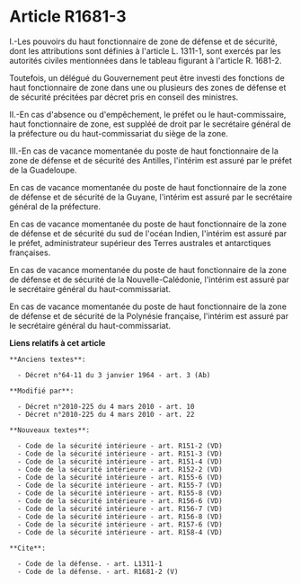 # Article R1681-3

I.-Les pouvoirs du haut fonctionnaire de zone de défense et de sécurité, dont les attributions sont définies à l'article L.
1311-1, sont exercés par les autorités civiles mentionnées dans le tableau figurant à l'article R. 1681-2. 

Toutefois, un délégué du Gouvernement peut être investi des fonctions de haut fonctionnaire de zone dans une ou plusieurs des
zones de défense et de sécurité précitées par décret pris en conseil des ministres. 

II.-En cas d'absence ou d'empêchement, le préfet ou le haut-commissaire, haut fonctionnaire de zone, est suppléé de droit par
le secrétaire général de la préfecture ou du haut-commissariat du siège de la zone. 

III.-En cas de vacance momentanée du poste de haut fonctionnaire de la zone de défense et de sécurité des Antilles, l'intérim
est assuré par le préfet de la Guadeloupe. 

En cas de vacance momentanée du poste de haut fonctionnaire de la zone de défense et de sécurité de la Guyane, l'intérim est
assuré par le secrétaire général de la préfecture. 

En cas de vacance momentanée du poste de haut fonctionnaire de la zone de défense et de sécurité du sud de l'océan Indien,
l'intérim est assuré par le préfet, administrateur supérieur des Terres australes et antarctiques françaises. 

En cas de vacance momentanée du poste de haut fonctionnaire de la zone de défense et de sécurité de la Nouvelle-Calédonie,
l'intérim est assuré par le secrétaire général du haut-commissariat. 

En cas de vacance momentanée du poste de haut fonctionnaire de la zone de défense et de sécurité de la Polynésie française,
l'intérim est assuré par le secrétaire général du haut-commissariat.

**Liens relatifs à cet article**

	**Anciens textes**:

	  - Décret n°64-11 du 3 janvier 1964 - art. 3 (Ab)

	**Modifié par**:

	  - Décret n°2010-225 du 4 mars 2010 - art. 10
	  - Décret n°2010-225 du 4 mars 2010 - art. 22

	**Nouveaux textes**:

	  - Code de la sécurité intérieure - art. R151-2 (VD)
	  - Code de la sécurité intérieure - art. R151-3 (VD)
	  - Code de la sécurité intérieure - art. R151-4 (VD)
	  - Code de la sécurité intérieure - art. R152-2 (VD)
	  - Code de la sécurité intérieure - art. R155-6 (VD)
	  - Code de la sécurité intérieure - art. R155-7 (VD)
	  - Code de la sécurité intérieure - art. R155-8 (VD)
	  - Code de la sécurité intérieure - art. R156-6 (VD)
	  - Code de la sécurité intérieure - art. R156-7 (VD)
	  - Code de la sécurité intérieure - art. R156-8 (VD)
	  - Code de la sécurité intérieure - art. R157-6 (VD)
	  - Code de la sécurité intérieure - art. R158-4 (VD)

	**Cite**:

	  - Code de la défense. - art. L1311-1
	  - Code de la défense. - art. R1681-2 (V)
